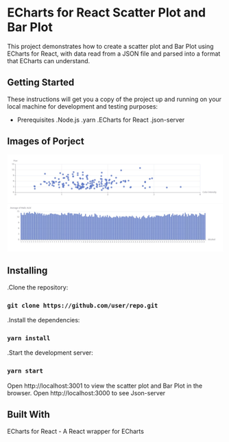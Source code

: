 # ECharts for React Scatter Plot and Bar Plot

This project demonstrates how to create a scatter plot and Bar Plot using ECharts for React, with data read from a JSON file and parsed into a format that ECharts can understand.

## Getting Started

These instructions will get you a copy of the project up and running on your local machine for development and testing purposes:

- Prerequisites
  .Node.js
  .yarn
  .ECharts for React
  .json-server

## Images of Porject

![Scatter Plot](/projectScreenShot/1screenshot.jpg)
![Bar Plot](/projectScreenShot/2screenshot.jpg)

## Installing

.Clone the repository:

### `git clone https://github.com/user/repo.git`

.Install the dependencies:

### `yarn install`

.Start the development server:

### `yarn start`

Open http://localhost:3001 to view the scatter plot and Bar Plot in the browser.
Open http://localhost:3000 to see Json-server

## Built With

ECharts for React - A React wrapper for ECharts

